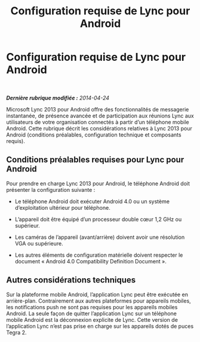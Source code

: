 ﻿---
title: Configuration requise de Lync pour Android
TOCTitle: Configuration requise de Lync pour Android
ms:assetid: 4ff53e03-0c1f-4a2b-9cec-1131c2a48563
ms:mtpsurl: https://technet.microsoft.com/fr-fr/library/Hh690980(v=OCS.15)
ms:contentKeyID: 53901498
ms.date: 05/20/2016
mtps_version: v=OCS.15
ms.translationtype: HT
---

# Configuration requise de Lync pour Android

 

_**Dernière rubrique modifiée :** 2014-04-24_

Microsoft Lync 2013 pour Android offre des fonctionnalités de messagerie instantanée, de présence avancée et de participation aux réunions Lync aux utilisateurs de votre organisation connectés à partir d’un téléphone mobile Android. Cette rubrique décrit les considérations relatives à Lync 2013 pour Android (conditions préalables, configuration technique et composants requis).

## Conditions préalables requises pour Lync pour Android

Pour prendre en charge Lync 2013 pour Android, le téléphone Android doit présenter la configuration suivante :

  - Le téléphone Android doit exécuter Android 4.0 ou un système d’exploitation ultérieur pour téléphone.

  - L’appareil doit être équipé d’un processeur double cœur 1,2 GHz ou supérieur.

  - Les caméras de l’appareil (avant/arrière) doivent avoir une résolution VGA ou supérieure.

  - Les autres éléments de configuration matérielle doivent respecter le document « Android 4.0 Compatibility Definition Document ».

## Autres considérations techniques

Sur la plateforme mobile Android, l’application Lync peut être exécutée en arrière-plan. Contrairement aux autres plateformes pour appareils mobiles, les notifications push ne sont pas requises pour les appareils mobiles Android. La seule façon de quitter l’application Lync sur un téléphone mobile Android est la déconnexion explicite de Lync. Cette version de l’application Lync n’est pas prise en charge sur les appareils dotés de puces Tegra 2.

